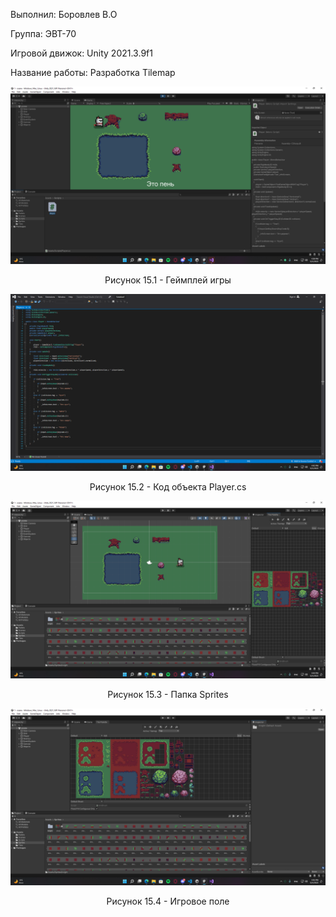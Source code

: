 <p align="left">
  Выполнил: Боровлев В.О
  </p>
<p align="left"> Группа: ЭВТ-70
  </p>
<p align="left"> Игровой движок: Unity 2021.3.9f1
  </p>
<p align="left"> Название работы: Разработка Tilemap
  </p>

  
<p align="center">
  <img src="1.png"/>
</p>


<p align="center">
Рисунок 15.1 - Геймплей игры 
</p>


<p align="center">
  <img src="2.png"/>
</p>


<p align="center">
Рисунок 15.2 - Код объекта Player.cs
</p>


<p align="center">
  <img src="3.png"/>
</p>


<p align="center">
Рисунок 15.3 - Папка Sprites
</p>


<p align="center">
  <img src="4.png"/>
</p>


<p align="center">
Рисунок 15.4 - Игровое поле
</p>
